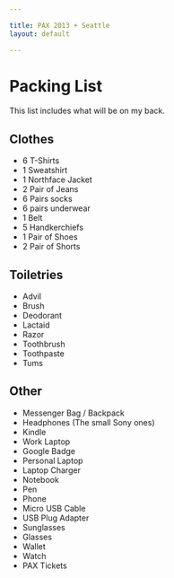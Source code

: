 ```yaml
---

title: PAX 2013 + Seattle
layout: default

---
```


# Packing List

This list includes what will be on my back.

## Clothes

 * 6 T-Shirts
 * 1 Sweatshirt
 * 1 Northface Jacket
 * 2 Pair of Jeans
 * 6 Pairs socks
 * 6 pairs underwear
 * 1 Belt
 * 5 Handkerchiefs
 * 1 Pair of Shoes
 * 2 Pair of Shorts

## Toiletries

 * Advil
 * Brush
 * Deodorant
 * Lactaid
 * Razor
 * Toothbrush
 * Toothpaste
 * Tums

## Other

 * Messenger Bag / Backpack
 * Headphones (The small Sony ones)
 * Kindle
 * Work Laptop
 * Google Badge
 * Personal Laptop
 * Laptop Charger
 * Notebook
 * Pen
 * Phone
 * Micro USB Cable
 * USB Plug Adapter
 * Sunglasses
 * Glasses
 * Wallet
 * Watch
 * PAX Tickets

